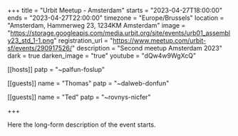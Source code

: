 +++
title = "Urbit Meetup - Amsterdam"
starts = "2023-04-27T18:00:00"
ends = "2023-04-27T22:00:00"
timezone = "Europe/Brussels"
location = "Amsterdam, Hammerweg 23, 1234KM Amsterdam"
image = "https://storage.googleapis.com/media.urbit.org/site/events/urb01_assembly23_std_1-1.png"
registration_url = "https://www.meetup.com/urbit-sf/events/290917526/"
description = "Second meetup Amsterdam 2023"
dark = true
darken_image = "true"
youtube = "dQw4w9WgXcQ"

[[hosts]]
patp = "~palfun-foslup"

[[guests]]
name = "Thomas"
patp = "~dalweb-donfun"

[[guests]]
name = "Ted"
patp = "~rovnys-nicfer"

+++

Here the long-form description of the event starts. 